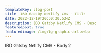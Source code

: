 ```yaml
---
templateKey: blog-post
title: IBD Gatsby Netlify CMS - Title
date: 2022-12-19T20:30:30.534Z
description: IBD Gatsby Netlify CMS - Desc
featuredpost: true
featuredimage: /img/bg-graphic-art.webp
---
```

IBD Gatsby Netlify CMS - Body 2